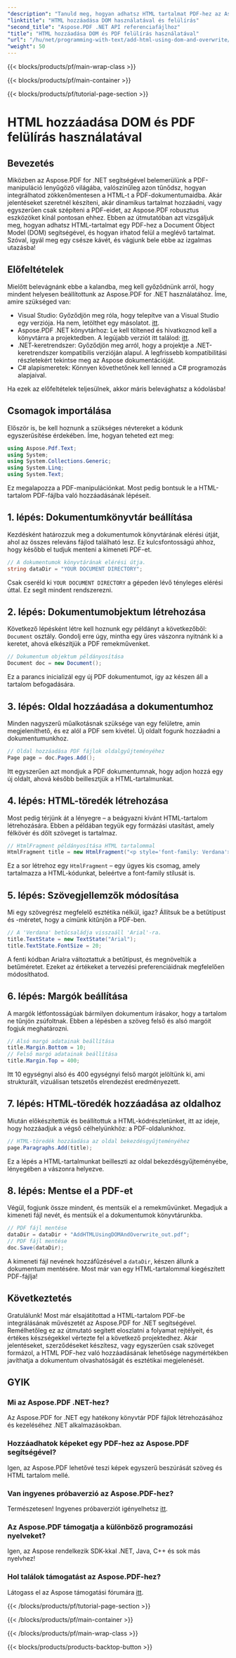 ```yaml
---
"description": "Tanuld meg, hogyan adhatsz HTML tartalmat PDF-hez az Aspose.PDF for .NET segítségével. Ez a lépésről lépésre szóló útmutató mindent lefed a beállítástól a végső mentésig."
"linktitle": "HTML hozzáadása DOM használatával és felülírás"
"second_title": "Aspose.PDF .NET API referenciafájlhoz"
"title": "HTML hozzáadása DOM és PDF felülírás használatával"
"url": "/hu/net/programming-with-text/add-html-using-dom-and-overwrite/"
"weight": 50
---
```


{{< blocks/products/pf/main-wrap-class >}}

{{< blocks/products/pf/main-container >}}

{{< blocks/products/pf/tutorial-page-section >}}

# HTML hozzáadása DOM és PDF felülírás használatával

## Bevezetés

Miközben az Aspose.PDF for .NET segítségével belemerülünk a PDF-manipuláció lenyűgöző világába, valószínűleg azon tűnődsz, hogyan integrálhatod zökkenőmentesen a HTML-t a PDF-dokumentumaidba. Akár jelentéseket szeretnél készíteni, akár dinamikus tartalmat hozzáadni, vagy egyszerűen csak szépíteni a PDF-eidet, az Aspose.PDF robusztus eszközöket kínál pontosan ehhez. Ebben az útmutatóban azt vizsgáljuk meg, hogyan adhatsz HTML-tartalmat egy PDF-hez a Document Object Model (DOM) segítségével, és hogyan írhatod felül a meglévő tartalmat. Szóval, igyál meg egy csésze kávét, és vágjunk bele ebbe az izgalmas utazásba!

## Előfeltételek

Mielőtt belevágnánk ebbe a kalandba, meg kell győződnünk arról, hogy mindent helyesen beállítottunk az Aspose.PDF for .NET használatához. Íme, amire szükséged van:

- Visual Studio: Győződjön meg róla, hogy telepítve van a Visual Studio egy verziója. Ha nem, letölthet egy másolatot. [itt](https://visualstudio.microsoft.com/).
- Aspose.PDF .NET könyvtárhoz: Le kell töltened és hivatkoznod kell a könyvtárra a projektedben. A legújabb verziót itt találod: [itt](https://releases.aspose.com/pdf/net/).
- .NET-keretrendszer: Győződjön meg arról, hogy a projektje a .NET-keretrendszer kompatibilis verzióján alapul. A legfrissebb kompatibilitási részletekért tekintse meg az Aspose dokumentációját.
- C# alapismeretek: Könnyen követhetőnek kell lenned a C# programozás alapjaival.

Ha ezek az előfeltételek teljesülnek, akkor máris belevághatsz a kódolásba!

## Csomagok importálása

Először is, be kell hoznunk a szükséges névtereket a kódunk egyszerűsítése érdekében. Íme, hogyan teheted ezt meg:

```csharp
using Aspose.Pdf.Text;
using System;
using System.Collections.Generic;
using System.Linq;
using System.Text;
```

Ez megalapozza a PDF-manipulációnkat. Most pedig bontsuk le a HTML-tartalom PDF-fájlba való hozzáadásának lépéseit.

## 1. lépés: Dokumentumkönyvtár beállítása

Kezdésként határozzuk meg a dokumentumok könyvtárának elérési útját, ahol az összes releváns fájlod található lesz. Ez kulcsfontosságú ahhoz, hogy később el tudjuk menteni a kimeneti PDF-et.

```csharp
// A dokumentumok könyvtárának elérési útja.
string dataDir = "YOUR DOCUMENT DIRECTORY";
```

Csak cseréld ki `YOUR DOCUMENT DIRECTORY` a gépeden lévő tényleges elérési úttal. Ez segít mindent rendszerezni.

## 2. lépés: Dokumentumobjektum létrehozása

Következő lépésként létre kell hoznunk egy példányt a következőből: `Document` osztály. Gondolj erre úgy, mintha egy üres vászonra nyitnánk ki a keretet, ahová elkészítjük a PDF remekművenket.

```csharp
// Dokumentum objektum példányosítása
Document doc = new Document();
```

Ez a parancs inicializál egy új PDF dokumentumot, így az készen áll a tartalom befogadására.

## 3. lépés: Oldal hozzáadása a dokumentumhoz

Minden nagyszerű műalkotásnak szüksége van egy felületre, amin megjeleníthető, és ez alól a PDF sem kivétel. Új oldalt fogunk hozzáadni a dokumentumunkhoz.

```csharp
// Oldal hozzáadása PDF fájlok oldalgyűjteményéhez
Page page = doc.Pages.Add();
```

Itt egyszerűen azt mondjuk a PDF dokumentumnak, hogy adjon hozzá egy új oldalt, ahová később beillesztjük a HTML-tartalmunkat.

## 4. lépés: HTML-töredék létrehozása

Most pedig térjünk át a lényegre – a beágyazni kívánt HTML-tartalom létrehozására. Ebben a példában tegyük egy formázási utasítást, amely félkövér és dőlt szöveget is tartalmaz.

```csharp
// HtmlFragment példányosítása HTML tartalommal
HtmlFragment title = new HtmlFragment("<p style='font-family: Verdana'><b><i>Table contains text</i></b></p>");
```

Ez a sor létrehoz egy `HtmlFragment` – egy ügyes kis csomag, amely tartalmazza a HTML-kódunkat, beleértve a font-family stílusát is. 

## 5. lépés: Szövegjellemzők módosítása

Mi egy szövegrész megfelelő esztétika nélkül, igaz? Állítsuk be a betűtípust és -méretet, hogy a címünk kitűnjön a PDF-ben.

```csharp
// A 'Verdana' betűcsaládja visszaáll 'Arial'-ra.
title.TextState = new TextState("Arial");
title.TextState.FontSize = 20;
```

A fenti kódban Arialra változtattuk a betűtípust, és megnöveltük a betűméretet. Ezeket az értékeket a tervezési preferenciáidnak megfelelően módosíthatod.

## 6. lépés: Margók beállítása

A margók létfontosságúak bármilyen dokumentum írásakor, hogy a tartalom ne tűnjön zsúfoltnak. Ebben a lépésben a szöveg felső és alsó margóit fogjuk meghatározni.

```csharp
// Alsó margó adatainak beállítása
title.Margin.Bottom = 10;
// Felső margó adatainak beállítása
title.Margin.Top = 400;
```

Itt 10 egységnyi alsó és 400 egységnyi felső margót jelöltünk ki, ami strukturált, vizuálisan tetszetős elrendezést eredményezett.

## 7. lépés: HTML-töredék hozzáadása az oldalhoz

Miután előkészítettük és beállítottuk a HTML-kódrészletünket, itt az ideje, hogy hozzáadjuk a végső célhelyünkhöz: a PDF-oldalunkhoz.

```csharp
// HTML-töredék hozzáadása az oldal bekezdésgyűjteményéhez
page.Paragraphs.Add(title);
```

Ez a lépés a HTML-tartalmunkat beilleszti az oldal bekezdésgyűjteményébe, lényegében a vászonra helyezve.

## 8. lépés: Mentse el a PDF-et

Végül, fogjunk össze mindent, és mentsük el a remekművünket. Megadjuk a kimeneti fájl nevét, és mentsük el a dokumentumok könyvtárunkba.

```csharp
// PDF fájl mentése
dataDir = dataDir + "AddHTMLUsingDOMAndOverwrite_out.pdf";
// PDF fájl mentése
doc.Save(dataDir);
```

A kimeneti fájl nevének hozzáfűzésével a `dataDir`, készen állunk a dokumentum mentésére. Most már van egy HTML-tartalommal kiegészített PDF-fájlja!

## Következtetés

Gratulálunk! Most már elsajátítottad a HTML-tartalom PDF-be integrálásának művészetét az Aspose.PDF for .NET segítségével. Remélhetőleg ez az útmutató segített eloszlatni a folyamat rejtélyeit, és értékes készségekkel vértezte fel a következő projektedhez. Akár jelentéseket, szerződéseket készítesz, vagy egyszerűen csak szöveget formázol, a HTML PDF-hez való hozzáadásának lehetősége nagymértékben javíthatja a dokumentum olvashatóságát és esztétikai megjelenését. 

## GYIK

### Mi az Aspose.PDF .NET-hez?
Az Aspose.PDF for .NET egy hatékony könyvtár PDF fájlok létrehozásához és kezeléséhez .NET alkalmazásokban.

### Hozzáadhatok képeket egy PDF-hez az Aspose.PDF segítségével?
Igen, az Aspose.PDF lehetővé teszi képek egyszerű beszúrását szöveg és HTML tartalom mellé.

### Van ingyenes próbaverzió az Aspose.PDF-hez?
Természetesen! Ingyenes próbaverziót igényelhetsz [itt](https://releases.aspose.com).

### Az Aspose.PDF támogatja a különböző programozási nyelveket?
Igen, az Aspose rendelkezik SDK-kkal .NET, Java, C++ és sok más nyelvhez!

### Hol találok támogatást az Aspose.PDF-hez?
Látogass el az Aspose támogatási fórumára [itt](https://forum.aspose.com/c/pdf/10).

{{< /blocks/products/pf/tutorial-page-section >}}

{{< /blocks/products/pf/main-container >}}

{{< /blocks/products/pf/main-wrap-class >}}

{{< blocks/products/products-backtop-button >}}